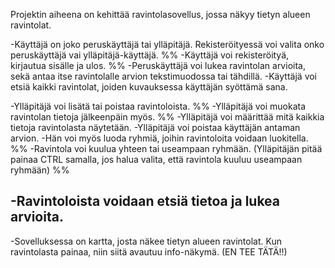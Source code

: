 Projektin aiheena on kehittää ravintolasovellus, jossa näkyy tietyn alueen ravintolat. 


-Käyttäjä on joko peruskäyttäjä tai ylläpitäjä. Rekisteröityessä voi valita onko peruskäyttäjä vai ylläpitäjä-käyttäjä. %%
-Käyttäjä voi rekisteröityä, kirjautua sisälle ja ulos. %%
-Peruskäyttäjä voi lukea ravintolan arvioita, sekä antaa itse ravintolalle arvion tekstimuodossa tai tähdillä. 
-Käyttäjä voi etsiä kaikki ravintolat, joiden kuvauksessa käyttäjän syöttämä sana. 


-Ylläpitäjä voi lisätä tai poistaa ravintoloista. %%
-Ylläpitäjä voi muokata ravintolan tietoja jälkeenpäin myös. %%
-Ylläpitäjä voi määrittää mitä kaikkia tietoja ravintolasta näytetään. 
-Ylläpitäjä voi poistaa käyttäjän antaman arvion. 
-Hän voi myös luoda ryhmiä, joihin ravintoloita voidaan luokitella. %%
-Ravintola voi kuulua yhteen tai useampaan ryhmään. (Ylläpitäjän pitää painaa CTRL samalla, jos halua valita, että ravintola kuuluu useampaan ryhmään) %%


-Ravintoloista voidaan etsiä tietoa ja lukea arvioita.
---------------------------------------------------------------------------------------------------
-Sovelluksessa on kartta, josta näkee tietyn alueen ravintolat. Kun ravintolasta painaa, niin siitä avautuu info-näkymä. (EN TEE TÄTÄ!!)


